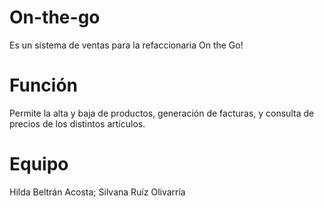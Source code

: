 # On-the-go
Es un sistema de ventas para la refaccionaria On the Go!

# Función
Permite la alta y baja de productos, generación de facturas, y consulta de precios de los distintos artículos.

# Equipo
Hilda Beltrán Acosta; 
Silvana Ruíz Olivarría

